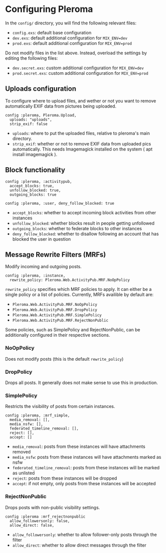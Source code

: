 # Configuring Pleroma

In the `config/` directory, you will find the following relevant files:

* `config.exs`: default base configuration
* `dev.exs`: default additional configuration for `MIX_ENV=dev`
* `prod.exs`: default additional configuration for `MIX_ENV=prod`


Do not modify files in the list above.
Instead, overload the settings by editing the following files:

* `dev.secret.exs`: custom additional configuration for `MIX_ENV=dev`
* `prod.secret.exs`: custom additional configuration for `MIX_ENV=prod`

## Uploads configuration

To configure where to upload files, and wether or not 
you want to remove automatically EXIF data from pictures
being uploaded.

    config :pleroma, Pleroma.Upload,
      uploads: "uploads",
      strip_exif: false

* `uploads`: where to put the uploaded files, relative to pleroma's main directory.
* `strip_exif`: whether or not to remove EXIF data from uploaded pics automatically. 
   This needs Imagemagick installed on the system ( apt install imagemagick ).


## Block functionality

    config :pleroma, :activitypub,
      accept_blocks: true,
      unfollow_blocked: true,
      outgoing_blocks: true

    config :pleroma, :user, deny_follow_blocked: true

* `accept_blocks`: whether to accept incoming block activities from
   other instances
* `unfollow_blocked`: whether blocks result in people getting
   unfollowed
* `outgoing_blocks`: whether to federate blocks to other instances
* `deny_follow_blocked`: whether to disallow following an account that
   has blocked the user in question

## Message Rewrite Filters (MRFs)

Modify incoming and outgoing posts.

    config :pleroma, :instance,
      rewrite_policy: Pleroma.Web.ActivityPub.MRF.NoOpPolicy

`rewrite_policy` specifies which MRF policies to apply.
It can either be a single policy or a list of policies.
Currently, MRFs availible by default are:

* `Pleroma.Web.ActivityPub.MRF.NoOpPolicy`
* `Pleroma.Web.ActivityPub.MRF.DropPolicy`
* `Pleroma.Web.ActivityPub.MRF.SimplePolicy`
* `Pleroma.Web.ActivityPub.MRF.RejectNonPublic`

Some policies, such as SimplePolicy and RejectNonPublic,
can be additionally configured in their respective sections.

### NoOpPolicy

Does not modify posts (this is the default `rewrite_policy`)

### DropPolicy

Drops all posts.
It generally does not make sense to use this in production.

### SimplePolicy

Restricts the visibility of posts from certain instances.

    config :pleroma, :mrf_simple,
      media_removal: [],
      media_nsfw: [],
      federated_timeline_removal: [],
      reject: [],
      accept: []

* `media_removal`: posts from these instances will have attachments 
   removed
* `media_nsfw`: posts from these instances will have attachments marked
   as nsfw
* `federated_timeline_removal`: posts from these instances will be 
   marked as unlisted
* `reject`: posts from these instances will be dropped
* `accept`: if not empty, only posts from these instances will be accepted

### RejectNonPublic

Drops posts with non-public visibility settings.

    config :pleroma :mrf_rejectnonpublic
      allow_followersonly: false,
      allow_direct: false,

* `allow_followersonly`: whether to allow follower-only posts through
   the filter
* `allow_direct`: whether to allow direct messages through the filter
